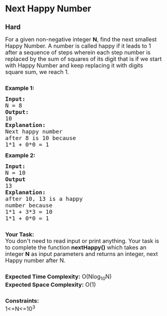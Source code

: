 # Next Happy Number
## Hard
<div class="problems_problem_content__Xm_eO"><p><span style="font-size:18px">For a given non-negative integer <strong>N</strong>, find the next smallest Happy Number. A number is called happy if it leads to 1 after a sequence of steps wherein each step number is replaced by the sum of squares of its digit that is if we start with Happy Number and keep replacing it with digits square sum, we reach 1. </span><br>
&nbsp;</p>

<p><span style="font-size:18px"><strong>Example 1:</strong></span></p>

<pre><span style="font-size:18px"><strong>Input:
</strong>N = 8<strong>
Output:
</strong>10<strong>
Explanation:</strong>
Next happy number
after 8 is 10 because
1*1 + 0*0 = 1</span>
</pre>

<p><span style="font-size:18px"><strong>Example 2:</strong></span></p>

<pre><span style="font-size:18px"><strong>Input:
</strong>N = 10<strong>
Output
</strong>13<strong>
Explanation:
</strong>after 10, 13 is a happy
number because
1*1 + 3*3 = 10
1*1 + 0*0 = 1</span>
</pre>

<p><br>
<span style="font-size:18px"><strong>Your Task:</strong><br>
You don't need to read input or print anything. Your task is to complete the function <strong>nextHappy()</strong>&nbsp;which takes&nbsp;an integer&nbsp;<strong>N</strong>&nbsp;as input parameters&nbsp;and returns an integer, next Happy number after N.</span></p>

<p><br>
<span style="font-size:18px"><strong>Expected Time Complexity:</strong> O(Nlog<sub>10</sub>N)<br>
<strong>Expected Space Complexity:</strong> O(1)</span><br>
&nbsp;</p>

<p><span style="font-size:18px"><strong>Constraints:</strong><br>
1&lt;=N&lt;=10<sup>3</sup></span></p>
</div>